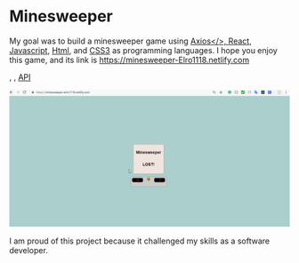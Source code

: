 # Minesweeper

My goal was to build a minesweeper game using <a href="https://www.npmjs.com/package/axios">Axios</>, <a href="https://reactjs.org/">React</a>, <a href="https://developer.mozilla.org/en-US/docs/Web/JavaScript">Javascript</a>,  <a href="https://developer.mozilla.org/en-US/docs/Web/Guide/HTML/HTML5">Html</a>, and  <a href="https://developer.mozilla.org/en-US/docs/Web/CSS">CSS3</a> as programming languages. I hope you enjoy this game, and its link is https://minesweeper-Elro1118.netlify.com

, , <a href="https://en.wikipedia.org/wiki/Application_programming_interface">API</a>

<img src="src/images/MineSweeper.gif"/>

I am proud of this project because it challenged my skills as a software developer.
